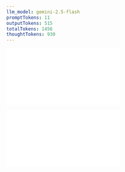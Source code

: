 ```yaml
---
llm_model: gemini-2.5-flash
promptTokens: 11
outputTokens: 515
totalTokens: 1456
thoughtTokens: 930
---
```


![@](steps/prompt.60ca84fe.md)

![@](steps/response.7d80f667.md)